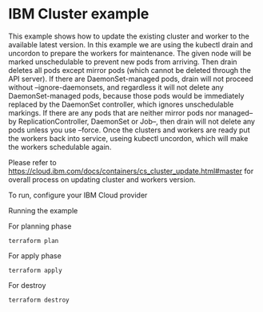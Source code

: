 # IBM Cluster example

This example shows how to update the existing cluster and worker to the available latest version. In this example we are using the kubectl drain and uncordon to
prepare the workers for maintenance.
The given node will be marked unschedulable to prevent new pods from arriving. Then drain deletes all pods except mirror pods (which cannot be deleted through the API server). If there are DaemonSet-managed pods, drain will not proceed without –ignore-daemonsets, and regardless it will not delete any DaemonSet-managed pods, because those pods would be immediately replaced by the DaemonSet controller, which ignores unschedulable markings. If there are any pods that are neither mirror pods nor managed–by ReplicationController, DaemonSet or Job–, then drain will not delete any pods unless you use –force.
Once the clusters and workers are ready put the workers back into service, useing kubectl uncordon, which will make the workers schedulable again.

Please refer to https://cloud.ibm.com/docs/containers/cs_cluster_update.html#master for overall process on updating cluster and workers version.

To run, configure your IBM Cloud provider

Running the example

For planning phase

```shell
terraform plan
```

For apply phase

```shell
terraform apply
```

For destroy

```shell
terraform destroy
```
